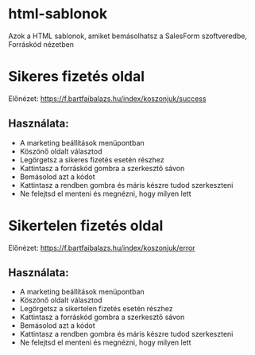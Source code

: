 # html-sablonok
Azok a HTML sablonok, amiket bemásolhatsz a SalesForm szoftveredbe, Forráskód nézetben

# Sikeres fizetés oldal
Előnézet: https://f.bartfaibalazs.hu/index/koszonjuk/success

## Használata:
- A marketing beállítások menüpontban
- Köszönő oldalt választod
- Legörgetsz a sikeres fizetés esetén részhez
- Kattintasz a forráskód gombra a szerkesztő sávon
- Bemásolod azt a kódot
- Kattintasz a rendben gombra és máris készre tudod szerkeszteni
- Ne felejtsd el menteni és megnézni, hogy milyen lett


# Sikertelen fizetés oldal
Előnézet: https://f.bartfaibalazs.hu/index/koszonjuk/error

## Használata:
- A marketing beállítások menüpontban
- Köszönő oldalt választod
- Legörgetsz a sikertelen fizetés esetén részhez
- Kattintasz a forráskód gombra a szerkesztő sávon
- Bemásolod azt a kódot
- Kattintasz a rendben gombra és máris készre tudod szerkeszteni
- Ne felejtsd el menteni és megnézni, hogy milyen lett

